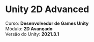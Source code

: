 # Unity 2D Advanced

Curso: **Desenvolvedor de Games Unity**<br/>
Módulo: **2D Avançado**<br/>
Versão do Unity: **2021.3.1**<br/>

